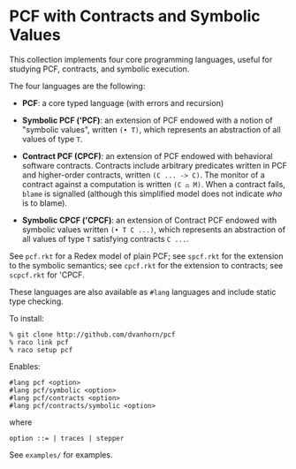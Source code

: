 PCF with Contracts and Symbolic Values
======================================

This collection implements four core programming languages, useful for
studying PCF, contracts, and symbolic execution.

The four languages are the following:

* __PCF__: a core typed language (with errors and recursion)

* __Symbolic PCF ('PCF)__: an extension of PCF endowed with a notion
  of "symbolic values", written `(• T)`, which represents an
  abstraction of all values of type `T`.

* __Contract PCF (CPCF)__: an extension of PCF endowed with
  behavioral software contracts.  Contracts include arbitrary
  predicates written in PCF and higher-order contracts, written `(C
  ... -> C)`.  The monitor of a contract against a computation is
  written `(C ⚖ M)`.  When a contract fails, `blame` is signalled
  (although this simplified model does not indicate _who_ is to
  blame).

* __Symbolic CPCF ('CPCF)__: an extension of Contract PCF endowed with
  symbolic values written `(• T C ...)`, which represents an
  abstraction of all values of type `T` satisfying contracts `C ...`.

See `pcf.rkt` for a Redex model of plain PCF; see `spcf.rkt` for the
extension to the symbolic semantics; see `cpcf.rkt` for the extension
to contracts; see `scpcf.rkt` for 'CPCF.

These languages are also available as `#lang` languages and include
static type checking.

To install:

```
% git clone http://github.com/dvanhorn/pcf
% raco link pcf
% raco setup pcf
```

Enables:

```
#lang pcf <option>
#lang pcf/symbolic <option>
#lang pcf/contracts <option>
#lang pcf/contracts/symbolic <option>
```

where

`option ::=
        | traces
        | stepper`

See `examples/` for examples.
